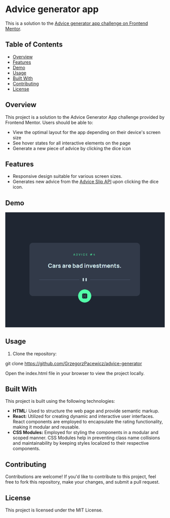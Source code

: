 # Advice generator app

This is a solution to the [Advice generator app challenge on Frontend Mentor](https://www.frontendmentor.io/challenges/advice-generator-app-QdUG-13db). 


## Table of Contents

- [Overview](#overview)
- [Features](#features)
- [Demo](#demo)
- [Usage](#usage)
- [Built With](#built-with)
- [Contributing](#contributing)
- [License](#license)

## Overview

This project is a solution to the Advice Generator App challenge provided by Frontend Mentor. Users should be able to:
- View the optimal layout for the app depending on their device's screen size
- See hover states for all interactive elements on the page
- Generate a new piece of advice by clicking the dice icon

## Features

- Responsive design suitable for various screen sizes.
- Generates new advice from the [Advice Slip API](https://api.adviceslip.com) upon clicking the dice icon.

## Demo

![Preview](./Animation.gif)

## Usage

1. Clone the repository:

git clone https://github.com/GrzegorzPacewicz/advice-generator

Open the index.html file in your browser to view the project locally.

## Built With

This project is built using the following technologies:

- **HTML:** Used to structure the web page and provide semantic markup.
- **React:** Utilized for creating dynamic and interactive user interfaces. React components are employed to encapsulate the rating functionality, making it modular and reusable.
- **CSS Modules:** Employed for styling the components in a modular and scoped manner. CSS Modules help in preventing class name collisions and maintainability by keeping styles localized to their respective components.

## Contributing
Contributions are welcome! If you'd like to contribute to this project, feel free to fork this repository, make your changes, and submit a pull request.

## License
This project is licensed under the MIT License.



